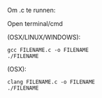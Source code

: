Om .c te runnen:

Open terminal/cmd
  
  (OSX/LINUX/WINDOWS):
  
    gcc FILENAME.c -o FILENAME
    ./FILENAME
  (OSX): 
  
    clang FILENAME.c -o FILENAME
    ./FILENAME

